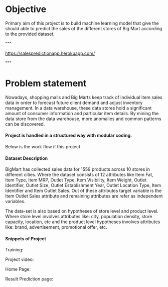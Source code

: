 
# Objective
Primary aim of this project is to build machine learning model that give the should able to predict the sales of the
different stores of Big Mart according to the provided dataset.

"""

https://salespredictionapp.herokuapp.com/

"""
# Problem statement
Nowadays, shopping malls and Big Marts keep track of individual item sales data in order to forecast future client demand and adjust inventory management. In a data
warehouse, these data stores hold a significant amount of consumer information and particular item details. By mining the data store from the data warehouse, more
anomalies and common patterns can be discovered.

#### Project is handled in a structured way with modular coding.

Below is the work flow if this project

[](https://github.com/shivanshjayara/BigMart_Sales_Prediction/blob/master/Screenshots/arch.png)


#### Dataset Description 
BigMart has collected sales data for 1559 products across 10 stores in different cities. Where the dataset consists of 12 attributes like Item Fat, Item Type, Item MRP, Outlet Type, Item Visibility, Item Weight, Outlet Identifier, Outlet Size, Outlet Establishment Year, Outlet Location Type, Item Identifier and Item Outlet Sales. Out of these attributes target variable is the Item Outlet Sales attribute and remaining attributes are refer as independent variables. 

The data-set is also based on hypotheses of store level and product level. Where store level involves attributes like: city, population density, store capacity, location, etc and the product level hypotheses involves attributes like: brand, advertisement, promotional offer, etc.


#### Snippets of Project


Training:
[](https://github.com/shivanshjayara/BigMart_Sales_Prediction/blob/master/Screenshots/screen.mp4)

Project video:
[](https://github.com/shivanshjayara/BigMart_Sales_Prediction/blob/master/Screenshots/screen.mp4)

Home Page:
[](https://github.com/shivanshjayara/BigMart_Sales_Prediction/blob/master/Screenshots/Application_Home_Page.jpg)

Result Prediction page:
[](https://github.com/shivanshjayara/BigMart_Sales_Prediction/blob/master/Screenshots/Prediction_Result_Page.jpg)


